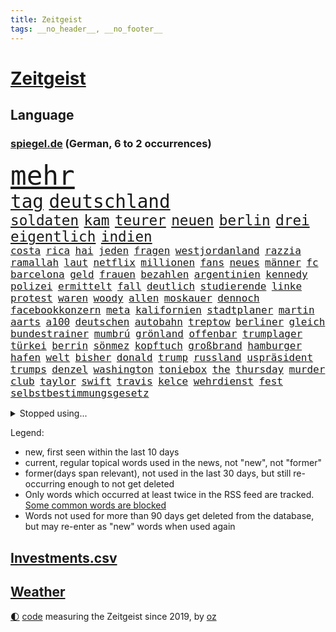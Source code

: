 ```yaml
---
title: Zeitgeist
tags: __no_header__, __no_footer__
---
```


# [Zeitgeist](https://oliz.io/zeitgeist/)

## Language

<h3><a href="https://www.spiegel.de" target="_blank">spiegel.de</a> (German, 6 to 2 occurrences)</h3>
<p style="font-family:monospace">
<span style="font-size:32pt"><a href="news_links.html#mehr" class="current">mehr</a></span>
<br>
<span style="font-size:22pt"><a href="news_links.html#tag" class="current">tag</a></span>
<span style="font-size:22pt"><a href="news_links.html#deutschland" class="current">deutschland</a></span>
<br>
<span style="font-size:17pt"><a href="news_links.html#soldaten" class="current">soldaten</a></span>
<span style="font-size:17pt"><a href="news_links.html#kam" class="current">kam</a></span>
<span style="font-size:17pt"><a href="news_links.html#teurer" class="current">teurer</a></span>
<span style="font-size:17pt"><a href="news_links.html#neuen" class="current">neuen</a></span>
<span style="font-size:17pt"><a href="news_links.html#berlin" class="current">berlin</a></span>
<span style="font-size:17pt"><a href="news_links.html#drei" class="current">drei</a></span>
<span style="font-size:17pt"><a href="news_links.html#eigentlich" class="current">eigentlich</a></span>
<span style="font-size:17pt"><a href="news_links.html#indien" class="current">indien</a></span>
<br>
<span style="font-size:12pt"><a href="news_links.html#costa" class="current">costa</a></span>
<span style="font-size:12pt"><a href="news_links.html#rica" class="new">rica</a></span>
<span style="font-size:12pt"><a href="news_links.html#hai" class="current">hai</a></span>
<span style="font-size:12pt"><a href="news_links.html#jeden" class="current">jeden</a></span>
<span style="font-size:12pt"><a href="news_links.html#fragen" class="current">fragen</a></span>
<span style="font-size:12pt"><a href="news_links.html#westjordanland" class="current">westjordanland</a></span>
<span style="font-size:12pt"><a href="news_links.html#razzia" class="current">razzia</a></span>
<span style="font-size:12pt"><a href="news_links.html#ramallah" class="new">ramallah</a></span>
<span style="font-size:12pt"><a href="news_links.html#laut" class="current">laut</a></span>
<span style="font-size:12pt"><a href="news_links.html#netflix" class="current">netflix</a></span>
<span style="font-size:12pt"><a href="news_links.html#millionen" class="current">millionen</a></span>
<span style="font-size:12pt"><a href="news_links.html#fans" class="current">fans</a></span>
<span style="font-size:12pt"><a href="news_links.html#neues" class="current">neues</a></span>
<span style="font-size:12pt"><a href="news_links.html#männer" class="current">männer</a></span>
<span style="font-size:12pt"><a href="news_links.html#fc" class="current">fc</a></span>
<span style="font-size:12pt"><a href="news_links.html#barcelona" class="current">barcelona</a></span>
<span style="font-size:12pt"><a href="news_links.html#geld" class="current">geld</a></span>
<span style="font-size:12pt"><a href="news_links.html#frauen" class="current">frauen</a></span>
<span style="font-size:12pt"><a href="news_links.html#bezahlen" class="current">bezahlen</a></span>
<span style="font-size:12pt"><a href="news_links.html#argentinien" class="current">argentinien</a></span>
<span style="font-size:12pt"><a href="news_links.html#kennedy" class="current">kennedy</a></span>
<span style="font-size:12pt"><a href="news_links.html#polizei" class="current">polizei</a></span>
<span style="font-size:12pt"><a href="news_links.html#ermittelt" class="current">ermittelt</a></span>
<span style="font-size:12pt"><a href="news_links.html#fall" class="current">fall</a></span>
<span style="font-size:12pt"><a href="news_links.html#deutlich" class="current">deutlich</a></span>
<span style="font-size:12pt"><a href="news_links.html#studierende" class="current">studierende</a></span>
<span style="font-size:12pt"><a href="news_links.html#linke" class="current">linke</a></span>
<span style="font-size:12pt"><a href="news_links.html#protest" class="current">protest</a></span>
<span style="font-size:12pt"><a href="news_links.html#waren" class="current">waren</a></span>
<span style="font-size:12pt"><a href="news_links.html#woody" class="new">woody</a></span>
<span style="font-size:12pt"><a href="news_links.html#allen" class="current">allen</a></span>
<span style="font-size:12pt"><a href="news_links.html#moskauer" class="new">moskauer</a></span>
<span style="font-size:12pt"><a href="news_links.html#dennoch" class="current">dennoch</a></span>
<span style="font-size:12pt"><a href="news_links.html#facebookkonzern" class="new">facebookkonzern</a></span>
<span style="font-size:12pt"><a href="news_links.html#meta" class="current">meta</a></span>
<span style="font-size:12pt"><a href="news_links.html#kalifornien" class="current">kalifornien</a></span>
<span style="font-size:12pt"><a href="news_links.html#stadtplaner" class="new">stadtplaner</a></span>
<span style="font-size:12pt"><a href="news_links.html#martin" class="current">martin</a></span>
<span style="font-size:12pt"><a href="news_links.html#aarts" class="new">aarts</a></span>
<span style="font-size:12pt"><a href="news_links.html#a100" class="new">a100</a></span>
<span style="font-size:12pt"><a href="news_links.html#deutschen" class="current">deutschen</a></span>
<span style="font-size:12pt"><a href="news_links.html#autobahn" class="current">autobahn</a></span>
<span style="font-size:12pt"><a href="news_links.html#treptow" class="new">treptow</a></span>
<span style="font-size:12pt"><a href="news_links.html#berliner" class="current">berliner</a></span>
<span style="font-size:12pt"><a href="news_links.html#gleich" class="current">gleich</a></span>
<span style="font-size:12pt"><a href="news_links.html#bundestrainer" class="current">bundestrainer</a></span>
<span style="font-size:12pt"><a href="news_links.html#mumbrú" class="new">mumbrú</a></span>
<span style="font-size:12pt"><a href="news_links.html#grönland" class="current">grönland</a></span>
<span style="font-size:12pt"><a href="news_links.html#offenbar" class="current">offenbar</a></span>
<span style="font-size:12pt"><a href="news_links.html#trumplager" class="current">trumplager</a></span>
<span style="font-size:12pt"><a href="news_links.html#türkei" class="current">türkei</a></span>
<span style="font-size:12pt"><a href="news_links.html#berrin" class="new">berrin</a></span>
<span style="font-size:12pt"><a href="news_links.html#sönmez" class="new">sönmez</a></span>
<span style="font-size:12pt"><a href="news_links.html#kopftuch" class="current">kopftuch</a></span>
<span style="font-size:12pt"><a href="news_links.html#großbrand" class="current">großbrand</a></span>
<span style="font-size:12pt"><a href="news_links.html#hamburger" class="current">hamburger</a></span>
<span style="font-size:12pt"><a href="news_links.html#hafen" class="current">hafen</a></span>
<span style="font-size:12pt"><a href="news_links.html#welt" class="current">welt</a></span>
<span style="font-size:12pt"><a href="news_links.html#bisher" class="current">bisher</a></span>
<span style="font-size:12pt"><a href="news_links.html#donald" class="current">donald</a></span>
<span style="font-size:12pt"><a href="news_links.html#trump" class="current">trump</a></span>
<span style="font-size:12pt"><a href="news_links.html#russland" class="current">russland</a></span>
<span style="font-size:12pt"><a href="news_links.html#uspräsident" class="current">uspräsident</a></span>
<span style="font-size:12pt"><a href="news_links.html#trumps" class="current">trumps</a></span>
<span style="font-size:12pt"><a href="news_links.html#denzel" class="new">denzel</a></span>
<span style="font-size:12pt"><a href="news_links.html#washington" class="current">washington</a></span>
<span style="font-size:12pt"><a href="news_links.html#toniebox" class="new">toniebox</a></span>
<span style="font-size:12pt"><a href="news_links.html#the" class="current">the</a></span>
<span style="font-size:12pt"><a href="news_links.html#thursday" class="new">thursday</a></span>
<span style="font-size:12pt"><a href="news_links.html#murder" class="new">murder</a></span>
<span style="font-size:12pt"><a href="news_links.html#club" class="current">club</a></span>
<span style="font-size:12pt"><a href="news_links.html#taylor" class="current">taylor</a></span>
<span style="font-size:12pt"><a href="news_links.html#swift" class="current">swift</a></span>
<span style="font-size:12pt"><a href="news_links.html#travis" class="current">travis</a></span>
<span style="font-size:12pt"><a href="news_links.html#kelce" class="current">kelce</a></span>
<span style="font-size:12pt"><a href="news_links.html#wehrdienst" class="current">wehrdienst</a></span>
<span style="font-size:12pt"><a href="news_links.html#fest" class="current">fest</a></span>
<span style="font-size:12pt"><a href="news_links.html#selbstbestimmungsgesetz" class="new">selbstbestimmungsgesetz</a></span>
</p>
<details>
<summary>Stopped using...</summary>
<p class="former" style="font-size:12pt">
positionen(1771) hervor(1770) modelle(1770) vorbild(1770) gründer(1769) bank(1768) zeitweise(1768) energiewende(1767) livestream(1767) main(1767) philippinen(1767) position(1767) senken(1767) abgeordneten(1766) befinden(1766) bieten(1766) möglicher(1766) nationalspieler(1766) patienten(1766) öffentlichen(1766) abstimmen(1765) atmosphäre(1765) bedeuten(1765) chaos(1765) eingereicht(1765) eskalation(1765) kritische(1765) technik(1765) ausländische(1764) elfmeter(1764) hören(1764) lebensmittel(1764) raus(1764) verschärfen(1764) anderer(1763) dfb(1763) geliefert(1763) jüngste(1763) sinken(1763) stolz(1763) zog(1763) fbi(1762) kreis(1762) unternehmer(1762) amerika(1761) blockiert(1761) 33(1759) beschäftigte(1759) geräte(1759) parteichef(1759) allianz(1758) leer(1758) streitkräfte(1758) wirkung(1758) abgehört(1757) athleten(1757) länge(1757) spott(1757) zugelassen(1757) klingt(1756) trennung(1756) kölner(1755) störung(1754) verteidigungsministerium(1754) ii(1753) hielten(1752) kontakte(1752) präsidentin(1752) frankwalter(1751) mieten(1750) vorsprung(1750) enge(1749) erlebte(1749) gaben(1748) gang(1747) jüngere(1746) rechtzeitig(1745) begriff(1743) katholische(1743) verzichten(1743) betrifft(1738) kooperation(1738) erstochen(1737) automatisch(1736) papier(1736) dauert(1723) staatlichen(1721) überfall(1719) identität(1716) umbau(1669) vormarsch(1640) panzer(1631) autobahnen(1626) adac(1507) ausgefallen(1470) musks(1455) 20000(1453) king(1436) diebe(1429) nfl(1416) kursieren(1409) stern(1390) mond(1387) bekannteste(1366) fußballs(1359) auge(1356) diskussionen(1343) gefechte(1311) unmittelbar(1252) kriegsverbrechen(1241) finanzierung(1228) gewerkschaften(1221) fußballerinnen(1218) ehrt(1186) sinne(1176) stockholm(1165) lob(1160) joshua(1156) fahrgäste(1148) baum(1145) erntet(1138) islamisten(1128) rettungsaktion(1121) chinesen(1118) medizin(1096) raten(1091) kündigung(1071) eingreifen(1070) methoden(1033) razzien(1029) rückstand(1025) indonesien(1023) songs(1013) luftangriffe(1009) jüdische(994) liberale(994) überlebende(989) kommentiert(985) reisende(982) flogen(972) gelegenheit(966) gegründet(957) erleidet(938) zwingt(936) schweres(917) außergewöhnlich(903) attackieren(899) rio(881) kreuz(875) asylpolitik(860) beine(833) auswirken(817) zahlungen(796) qualität(791) schuldenbremse(782) stellvertretende(781) desaster(754) sicherheitsmaßnahmen(745) sperre(720) rekonstruktion(715) franziska(710) suv(696) ausbruch(687) ddr(673) böse(663) interne(650) versammelt(644) via(642) positioniert(636) beschuldigte(634) perry(630) gestritten(627) verschaffen(627) gespalten(617) ehepaar(616) demnächst(609) ryan(607) mindestlohn(606) verspätung(604) billie(594) landung(593) athen(590) umfangreiche(589) viertelfinale(588) rutscht(576) raumfahrt(571) format(569) wunder(567) satelliten(563) einig(558) 160(551) jr(550) kontroversen(549) pferd(537) marathon(536) verbotene(535) strategische(532) befragt(531) riesiger(531) wirtschaftskrise(527) sophia(525) eukommissionspräsidentin(524) internen(511) vertritt(504) dominierte(503) flüchtlingen(500) einblick(499) messen(498) rechtsradikale(497) spielten(496) entführt(495) bedingung(494) kulissen(494) bewerbung(492) bürgerkrieg(491) paket(491) bekannter(490) gutachten(490) mögliches(488) bedrohen(487) diplomatischen(475) hals(456) vermitteln(456) schlacht(452) fdppolitiker(450) besitzt(449) neueste(447) eingesperrt(437) evakuierungen(435) sonja(432) albanien(430) reynolds(430) christen(428) polizeigewalt(426) tourist(426) kurse(424) irgendwann(422) einsam(419) warnte(419) weltraum(412) gleichen(411) wanderer(407) vermummte(406) umstrittenem(398) ran(393) spacex(393) strenge(391) verkörpert(389) gefühlen(387) ansehen(385) bundesnetzagentur(373) personalie(371) potenzielle(371) sparprogramm(371) ahmed(370) finger(370) geheimen(364) hunderten(363) betriebsrat(361) karlsruher(360) sitzung(360) 27jährige(358) 81(358) bach(356) kurzzeitig(356) ceo(353) eingeschlossen(351) begleiter(349) organisationen(349) abgesetzt(345) geschaffen(344) image(340) parteichefin(339) abgefangen(337) anlässlich(337) dienstagmorgen(337) nachhaltig(336) krankenkassen(331) baku(330) ralph(330) verbraucherzentrale(330) belastung(329) gelangen(328) inflationsrate(327) recherchen(323) bundesrichter(321) pflichten(321) offenheit(311) dauer(310) grundschulen(310) frisur(309) aussterben(301) seitenhieb(301) eva(300) bröning(297) paartherapeutin(297) laufenden(296) gebäuden(293) einführen(289) eingelegt(288) ukrainepolitik(288) bundesrat(287) einstellung(286) sprüchen(286) größeres(285) personalien(281) abseits(279) parteikollegen(278) pedro(278) uhaft(278) hochschulen(277) erschienen(275) entlastungen(274) bundesbank(273) black(271) hamburgs(270) bestseller(269) unbekannter(269) aufstand(267) spielerin(267) fähre(265) university(264) angemeldet(263) demontiert(263) postet(263) russlandsanktionen(262) afdchefin(261) berücksichtigt(258) zielscheibe(258) getrübt(257) amtierende(256) gewinnerin(254) gegeneinander(252) suspendiert(252) vertrauten(250) ussenat(249) veruntreut(249) herunter(248) millionenhöhe(248) schmerz(248) syrischen(248) 78jährige(247) disziplin(247) befragung(246) fantasie(246) fähigkeiten(246) sämtliche(246) hilfsorganisation(244) tiefstand(243) beworben(242) marsalek(241) preisunterschied(241) lenkrad(240) ratschläge(240) missglückte(239) strich(238) schiffsunglück(237) afrikas(236) fortsetzen(236) unterfranken(236) kriegsrecht(234) jonas(231) moskaus(231) flagge(230) lernte(230) abwarten(229) aktivitäten(229) begnadigung(229) signagründer(229) fußballklubs(227) filmte(226) griffen(226) usbehörde(226) entzug(224) erbeutet(224) ezb(224) katy(224) vereinbart(223) mehrjährigen(222) verbreitete(222) belgier(219) familiengeschichte(219) gründet(219) reiste(219) sanktionspaket(219) augenzeugen(218) kauflaune(217) alsharaa(216) urheber(215) abzocke(214) charli(214) xcx(214) zielen(214) british(213) 2045(211) australier(211) flugzeugabsturz(211) durchsuchten(210) menschenmenge(210) atomkraft(209) nordrheinwestfälischen(207) santa(207) schärfere(207) häftling(206) heidelberg(204) abo(203) suchaktion(203) unbekannt(202) premierministerin(201) szenario(201) beauftragt(200) bundesagentur(200) radprofi(200) rechnerisch(199) sechzigerjahren(198) schockanrufen(197) wüten(197) verdoppeln(196) ausgabe(195) vorzugehen(195) sauer(194) brennen(192) chronologie(192) rentenversicherung(192) erneuerung(191) filmstars(191) echo(190) flüssen(190) lea(190) vierter(190) akt(189) fern(188) kroatien(188) revolutionieren(186) station(186) fatale(184) fix(184) märchen(184) taskforce(183) schwestern(182) luxus(181) einbrecher(179) luise(179) hang(178) hilfsgütern(176) gucken(175) publik(175) beteiligen(174) aufgehen(173) managerin(172) ostens(172) unterzahl(172) 13jähriger(170) gegenzöllen(170) luftschläge(170) ankara(169) berechnen(168) einschätzen(168) wimbledon(168) runter(167) winkel(167) ärzten(167) extremer(166) verübt(166) südostasien(165) übergangspräsident(165) entzweit(164) internationalem(164) bewertet(163) rechnungshof(163) wesen(163) abgehängt(162) klettern(162) moderner(162) brandstiftung(161) rekonstruiert(160) negativ(159) pascal(159) bereiche(158) gesungen(158) rechtfertigt(158) 66(157) ressourcen(157) unfreiwillig(157) aufgegangen(156) ausgeht(156) monaco(156) künstlich(155) zwischendurch(155) banknoten(154) geburtstags(154) inter(154) selbstverständlich(154) sozialer(154) solarzellen(153) topeak(153) verhandlungstisch(153) umgekehrt(151) ungerecht(151) schädliche(149) taucher(149) wangerooge(149) aufgebraucht(148) iwstudie(148) kulturkampf(148) schwarzwald(148) weißer(148) beendigung(147) charkiw(145) glücklichen(145) diplomatischer(144) gießen(144) gehackt(143) jahrelanger(143) zivile(142) überstellt(141) 13000(140) 1975(140) ackerland(140) glyphosat(139) erdbeeren(136) hakenkreuz(136) umweltorganisationen(135) ausgebildet(134) humanitären(134) rückendeckung(134) amann(133) lipowitz(133) melanie(133) podium(133) vortag(133) anzuschließen(132) big(132) extremistische(132) gewünscht(132) reiseziele(132) zollkonflikt(132) kreta(131) musikerin(131) vermissten(131) begraben(130) tragische(130) drusen(129) gefälschten(129) knast(129) kraftakt(129) geistliche(128) wandern(128) meistern(127) shanghai(127) elektrische(126) dfbelf(125) michigan(125) alexandra(124) autozulieferer(124) columbia(124) ernten(124) fremdverschulden(124) verschiebungen(124) woke(124) north(123) schmuggler(123) mordverdachts(122) seen(122) spione(122) 2003(121) klassische(121) normale(121) iris(120) unterricht(120) wanken(120) 45jährigen(119) abgabe(119) blödsinn(119) irritationen(119) kritischer(118) mini(118) ana(117) jusochef(117) türmer(117) abzuwarten(116) bäumen(116) eliteuniversität(116) israeli(116) linkspartei(116) messis(116) abflug(115) eingeräumt(115) stiehlt(115) verkäufe(115) wrack(115) enthüllungen(114) würdigen(114) bildungsministerium(113) exfinanzminister(112) gewissheit(112) spiegelkorrespondentin(112) spürt(112) verschiebung(112) herausfinden(111) mischen(111) ausreißer(110) berufungsgericht(108) hindernis(108) pflegebedürftige(108) verarbeiten(108) wütenden(108) junis(107) tshirt(107) wehr(107) beharrt(106) dj(106) giovanna(105) inselstaat(105) pfannen(105) 63(104) benkos(104) emotionaler(104) festgesetzt(104) niedersächsischen(104) organisatoren(104) lästert(103) neuauflage(103) recherchiert(103) verheiratet(103) aufgedeckt(102) ausgegraben(102) hobby(102) 15jährigen(101) praktische(101) kabine(100) umfallen(100) würzburg(100) klassenfahrt(99) nordosten(99) verschont(99) it(98) plätze(98) politikum(98) regenfällen(98) wilke(98) balearen(97) kriegsbeginn(97) sumy(97) aufholen(96) therapien(95) zucker(95) forciert(94) weicht(94) bewaffneter(93) carolin(93) gemischten(93) jonathan(93) reformer(93) verwüsten(93) abschiebepolitik(92) akten(92) heiligen(92) aufwendig(91) deutschkolumne(91) fantastischen(91) gestiegenen(91) guinnessbuch(91) hofer(91) schräg(91) schwindel(91) türmen(91) durchschwimmen(90) erfüllung(90) khalifa(90) kiassistenten(90) 3dgrafik(89) 99(89) außergewöhnlichen(89) schiefgehen(89) verhält(89) würdenträger(89) anbauen(88) angesteckt(88) bundesverwaltungsgericht(88) ermittlerin(88) gestiegene(88) haag(88) hisst(88) plagiatsvorwürfe(88) technisch(88) überwiegt(88) fonds(87) lohnkosten(87) nelles(87) pflanzliche(87) schutzsuchenden(87) solcher(87) unvollendeten(87) andy(86) drink(86) erweist(86) fegebank(86) jersey(86) ruhestätte(86) hotz(85) hotzo(85) klassischen(85) unbeliebt(85) bedrohten(84) entspannen(84) formel1weltmeister(84) schüller(84) selma(84) traditionsklub(84) durchatmen(83) mentalität(83) rechtsausschuss(83) vermeintlichen(83) verteilung(83) amazonas(82) schwachstelle(82) special(82) touretappe(82) westdeutsche(82) 1100(81) bäume(81) exil(81) gezerrt(81) hatz(81) verhasst(81) verteuern(81) 50jährige(80) attackierte(80) filmindustrie(80) krankenwagen(80) reine(80) schnappte(80) stellenweise(80) thessaloniki(80) verbliebenen(80) berühmter(79) erstreitet(79) fritzi(79) glückwünschen(79) herausgeber(79) nazivergangenheit(79) schnellere(79) zitterpartie(79) auskennen(78) dazugehören(78) interimspräsident(78) spdfraktion(78) symbole(78) verbrannt(78) verweigerte(78) weiblicher(78) beißen(77) christliche(77) heldinnen(77) kitools(77) norddeutschland(77) seltenheitswert(77) vereinbaren(77) bizarre(76) entkernen(76) labelchef(76) limburg(76) systematische(76) vollzieht(76) abfinden(75) gesunkenen(75) jeju(75) samstagabend(75) schockmoment(75) spiegelquartett(75) beckham(74) beckhams(74) blüten(74) erdogan(74) weltöffentlichkeit(74) wetterlage(74) friederike(73) gestolpert(73) toleranz(73) unermüdlich(73) entführen(72) gesundheitsministerin(72) hauptstädten(72) nachteile(72) passierte(72) regulieren(72) warken(72) chefsache(71) eilish(71) gaststätte(71) landwirtschaftsminister(71) leyens(71) massen(71) neutralität(71) popp(71) sanierungsarbeiten(71) credit(70) drohnenangriffen(70) faul(70) füttern(70) grauenhaft(70) ideal(70) okay(70) pärchen(70) schockanrufe(70) suisse(70) tvmoderator(70) ferienwohnungen(69) lebensgefährliche(69) trio(69) unterbrechen(69) wetteraufzeichnungen(69) exotische(68) goethe(68) intern(68) missbrauchen(68) oasissänger(68) prescht(68) regionalverkehr(68) rotes(68) vorhergesagt(68) öffentlichrechtliche(68) atomkraftwerke(67) differenzen(67) handelsgespräche(67) leib(67) rügt(67) toilettengang(67) wirt(67) exklusiven(66) jugendgruppe(66) senior(66) syriens(66) terrasse(66) unwahrscheinliche(66) variante(66) bizarrsten(65) filmprojekt(65) kalkuliert(65) kran(65) nebenrolle(65) schlepper(65) transporter(65) diversität(64) gekündigt(64) geschwiegen(64) lupe(64) verhaften(64) wärmepumpe(64) autonomie(63) klara(63) skandinavien(63) zechprellerei(63) blitzeinschlag(62) dfbteam(62) euhaushalt(62) gesinnung(62) vergessene(62) aggressiven(61) diabetes(61) erstaunliche(61) imagewandel(61) rückwärts(61) sympathisiert(61) ausführlich(60) beinen(60) blatten(60) hassan(60) prorussischen(60) sparpläne(60) spezialisten(60) brantner(59) durchkreuzte(59) gletscherabbruch(59) lebensjahr(59) strafprozess(59) angetan(58) bergsturz(58) blacklivesmatterbewegung(58) ernsthafte(58) geröll(58) gletschersturz(58) luftverteidigung(58) patientinnen(58) popband(58) verschärfung(58) alpendorf(57) bergrutsch(57) klimafreundlich(57) sommeroffensive(57) stadien(57) uber(57) altersklasse(56) ereignete(56) invasiven(56) seltsam(56) topmanager(56) vorletzten(56) bestzeit(55) betroffener(55) ehrgeizige(55) ertragen(55) königs(55) nadine(55) paramount(55) werkzeug(55) angehen(54) beutel(54) grandslamturnier(54) macrons(54) rückruf(54) schwangerschaftswoche(54) staatsamt(54) südosten(54) testsieger(54) verärgern(54) benedict(53) eingeschleppte(53) erträglichen(53) fusion(53) rekordtemperaturen(53) tierarten(53) 221(52) befürworten(52) errichteten(52) fälschlicherweise(52) kick(52) selbstbestimmung(52) verteilzentrum(52) ähnelt(52) ausgibt(51) austreten(51) beängstigend(51) braune(51) dfbauswahl(51) erledigt(51) münzen(51) staut(51) umstürzender(51) denselben(50) farken(50) finanzier(50) hygiene(50) knackt(50) lächeln(50) sparkassen(50) wück(50) ewigkeitschemikalien(49) fehle(49) intimität(49) kurzen(49) parole(49) pfaschemikalien(49) ruhestand(49) schlachten(49) südafrikaner(49) autofahrerin(48) bestimmen(48) engagiert(48) jauch(48) sudhof(48) wuchsen(48) bts(47) kpopband(47) kritikerin(47) lebensgrundlage(47) li(47) pflichtelemente(47) satire(47) zwölfjähriger(47) 2004(46) bachlauf(46) einzelkritik(46) sprachtests(46) stränden(46) tickets(46) vierjährigen(46) zukommen(46) brennendem(45) debütantin(45) fahrradhändler(45) ghostwriter(45) beihilfe(44) eintrittsalter(44) guyana(44) einzuordnen(43) großmanöver(43) registrierung(43) schuldunfähig(43) virtuelle(43) voß(43) wärmer(43) airline(42) damaligen(42) engpässen(42) geist(42) packen(42) resilienz(42) erhöhte(41) festlegen(41) scharmützel(41) sicherte(41) tiflis(41) bastian(40) brüsseler(40) ivanović(40) schweinsteiger(40) computersystem(39) fäuste(39) halte(39) hitziger(39) nüchtern(39) unmögliche(39) verwiesen(39) anhaltender(38) egon(38) einstürzende(38) fernsehgarten(38) geschockt(38) greifswald(38) maskengeschäfte(38) oberleitung(38) trumpfan(38) zugspitze(38) celsius(37) geoutet(37) harz(37) herd(37) renate(37) verteilzentren(37) beschuldigen(36) lautstarke(36) schätzungen(36) tvansprache(36) videoclip(36) angelegte(35) jahrzehntelange(35) logistiker(35) nassen(35) haustierbesitzer(34) niederschläge(34) strengen(34) umliegende(34) zypern(34) mischten(33) nottingham(33) psychischer(33) ambitioniert(32) beschränken(32) eingeht(32) fündig(32) gardasee(32) geradezu(32) luxusvilla(32) 26jährige(31) brombachsee(31) geprägten(31) rassismusvorwürfen(31) richteten(31) sonderermittlerin(31) hotelier(30) unterhaus(30) zikaden(30) kocht(29) musikalisch(29) observatory(29) völkern(29) 62(28) ausweichen(28) beschränkungen(28) umstellen(28) zerpflückt(28) 2007(27) einkaufszentrum(27) lockern(27) 280(26) ausprobieren(26) blamieren(26) jogger(26) klimavisum(26) medienholding(26) neuartigen(26) reale(26) transformationsfonds(26) tuvalu(26) verbraucherschützerin(26) aufschlag(25) nachbarländern(25) parteiisch(25) dfbfrauen(24) flotte(24) fünfzigerjahren(24) homosexualität(24) klimafreundliche(24) leuten(24) regierungsagenda(24) richterstreit(24) roll(24) sirenen(24) untergrund(24) verpflegung(24) ablenkung(23) antisemitismusvorwürfe(23) cbs(23) reichstag(23) schmerzensgeld(23) transfermarkt(23) antiisraelischen(22) bundesdeutschen(22) bundeswehrlkw(22) büchel(22) geht's(22) gohrischheide(22) hiphop(22) religiöse(22) standorts(22) text(22) ablösesumme(21) auslöste(21) buddy(21) cduministerin(21) einheitliche(21) europameister(21) fußballeuropameisterschaft(21) grundsatzfragen(21) kontern(21) konzentrationslager(21) sewing(21) 52(20) algorithmen(20) mr(20) offenem(20) o’donnell(20) peloton(20) rosie(20) steuerreform(20) stürmerin(20) versenkt(20) bühl(19) eile(19) geschichtsbücher(19) haushaltsplan(19) heulen(19) mamdani(19) philippinischen(19) vorschlagen(19) zohran(19) abgekommen(18) favorisiert(18) friedensgespräche(18) naturgewalt(18) unerträglich(18) akte(17) benimmregeln(17) bergwanderer(17) besetzte(17) bisweilen(17) erzbischof(17) gelohnt(17) nüsken(17) sjoeke(17) torhüterin(17) vorräte(17) überproduktion(17) abgewählt(16) altlasten(16) berücksichtigen(16) hochburg(16) loszuwerden(16) bezahlten(15) gesten(15) komplex(15) po(15) reiselust(15) schmeckt(15) weiterverhandeln(15) ärmelkanal(15) 737(14) capsuled(14) co₂gehalt(14) jammern(14) sicheres(14) sondersitzung(14) vorreiter(14) 2036(13) bärin(13) emaus(13) hardliner(13) verreisen(13) vingegaard(13) conni(12) emviertelfinale(12) followern(12) hierher(12) judenhass(12) kinderbuchfigur(12) kreuzfahrtschiffen(12) macklemore(12) rasantem(12) störaktion(12) verachtet(12) zwischenfällen(12) dorn(11) echtem(11) fledermaus(11) gegenzölle(11) kitechnik(11) mangelernährten(11) marvin(11) milan(11) mitarbeiterin(11) neunte(11) tourdefranceetappe(11) unzeit(11) verfassungsrichterin(11) verschobenen(11) überlebenskampf(11)
</p>
</details>
<p>Legend:
<ul>
<li><span class="new">new</span>, first seen within the last 10 days</li>
<li><span class="current">current</span>, regular topical words used in the news, not "new", not "former"</li>
<li><span class="former">former(days span relevant)</span>, not used in the last 30 days, but still re-occurring enough to not get deleted</li>
<li>Only words which occurred at least twice in the RSS feed are tracked. <a href="language/filters.py">Some common words are blocked</a></li>
<li>Words not used for more than 90 days get deleted from the database, but may re-enter as "new" words when used again</li>
</ul>
</p>

## [Investments](investments.html)[.csv](investments.csv)

## [Weather](weather.html)

<footer>
<a href="javascript:toggleTheme()" class="nav">🌓</a>
<a href="https://github.com/ooz/zeitgeist">code</a> measuring the Zeitgeist since 2019, by <a href="https://oliz.io">oz</a>
</footer>
